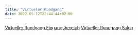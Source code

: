 ```yaml
---
title: "Virtueler Rundgang"
date: 2022-09-12T22:44:44+02:00
---
```

[Virtueller Rundgang Eingangsbereich](https://maps.app.goo.gl/p3kAkkLmzLChqvBa7?g_st=iw)
[Virtueller Rundgang Salon](https://maps.app.goo.gl/QePsquLouZxt1R2p6?g_st=iwb)
